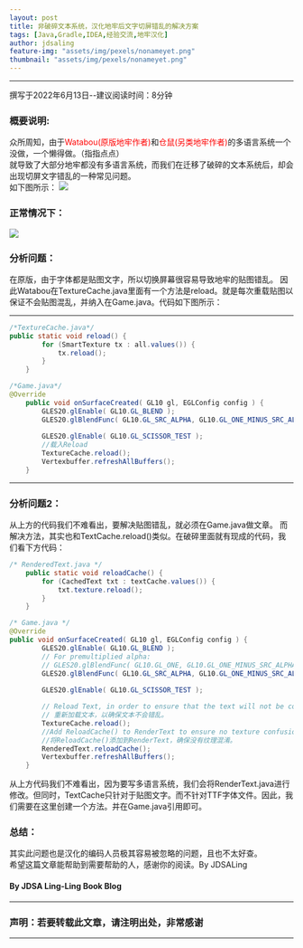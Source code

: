 ```yaml
---
layout: post
title: 非破碎文本系统，汉化地牢后文字切屏错乱的解决方案
tags: [Java,Gradle,IDEA,经验交流,地牢汉化]
author: jdsaling
feature-img: "assets/img/pexels/nonameyet.png"
thumbnail: "assets/img/pexels/nonameyet.png"
---
```


---
撰写于2022年6月13日--建议阅读时间：8分钟

### 概要说明:
众所周知，由于<font color="#ff0000">Watabou(原版地牢作者)</font>和<font color="#ff0000">仓鼠(另类地牢作者)</font>的多语言系统一个没做，一个懒得做。（指指点点）  
就导致了大部分地牢都没有多语言系统，而我们在迁移了破碎的文本系统后，却会出现切屏文字错乱的一种常见问题。  
如下图所示：
<img src="https://jdsalingzx.top/assets/img/java/question.jpg">

### 正常情况下：
<img src="https://jdsalingzx.top/assets/img/java/rightyo.jpg">

### 分析问题：
在原版，由于字体都是贴图文字，所以切换屏幕很容易导致地牢的贴图错乱。 
因此Watabou在TextureCache.java里面有一个方法是reload。就是每次重载贴图以保证不会贴图混乱，并纳入在Game.java。代码如下图所示：  

---
~~~java
/*TextureCache.java*/
public static void reload() {
		for (SmartTexture tx : all.values()) {
			tx.reload();
		}
	}

/*Game.java*/   
@Override
	public void onSurfaceCreated( GL10 gl, EGLConfig config ) {
		GLES20.glEnable( GL10.GL_BLEND );
		GLES20.glBlendFunc( GL10.GL_SRC_ALPHA, GL10.GL_ONE_MINUS_SRC_ALPHA );
		
		GLES20.glEnable( GL10.GL_SCISSOR_TEST );
        //载入Reload
		TextureCache.reload();
		Vertexbuffer.refreshAllBuffers();
	}
~~~

---

### 分析问题2：
从上方的代码我们不难看出，要解决贴图错乱，就必须在Game.java做文章。
而解决方法，其实也和TextCache.reload()类似。在破碎里面就有现成的代码，我们看下方代码：

~~~java
/* RenderedText.java */
	public static void reloadCache() {
		for (CachedText txt : textCache.values()) {
			txt.texture.reload();
		}
	}

/* Game.java */
@Override
public void onSurfaceCreated( GL10 gl, EGLConfig config ) {
		GLES20.glEnable( GL10.GL_BLEND );
		// For premultiplied alpha:
		// GLES20.glBlendFunc( GL10.GL_ONE, GL10.GL_ONE_MINUS_SRC_ALPHA );
		GLES20.glBlendFunc( GL10.GL_SRC_ALPHA, GL10.GL_ONE_MINUS_SRC_ALPHA );
		
		GLES20.glEnable( GL10.GL_SCISSOR_TEST );

		// Reload Text, in order to ensure that the text will not be confused.
		// 重新加载文本，以确保文本不会错乱。
		TextureCache.reload();
		//Add ReloadCache() to RenderText to ensure no texture confusion
		//将ReloadCache()添加到RenderText，确保没有纹理混淆。
		RenderedText.reloadCache();
		Vertexbuffer.refreshAllBuffers();
	}
~~~

从上方代码我们不难看出，因为要写多语言系统，我们会将RenderText.java进行修改。但同时，TextCache只针对于贴图文字。而不针对TTF字体文件。因此，我们需要在这里创建一个方法。并在Game.java引用即可。


### 总结：
其实此问题也是汉化的编码人员极其容易被忽略的问题，且也不太好查。  
希望这篇文章能帮助到需要帮助的人，感谢你的阅读。By JDSALing

#### By JDSA Ling-Ling Book Blog

---
### 声明：若要转载此文章，请注明出处，非常感谢
---